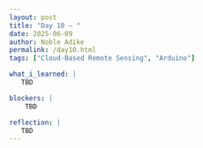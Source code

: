 ```yaml
---
layout: post
title: "Day 10 – "
date: 2025-06-09
author: Noble Adike
permalink: /day10.html
tags: ["Cloud-Based Remote Sensing", "Arduino"]

what_i_learned: |
   TBD

blockers: |
    TBD

reflection: |
   TBD
---
```


